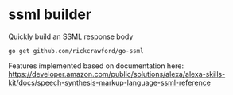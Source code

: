 ssml builder
============

Quickly build an SSML response body


`go get github.com/rickcrawford/go-ssml`


Features implemented based on documentation here:
https://developer.amazon.com/public/solutions/alexa/alexa-skills-kit/docs/speech-synthesis-markup-language-ssml-reference
